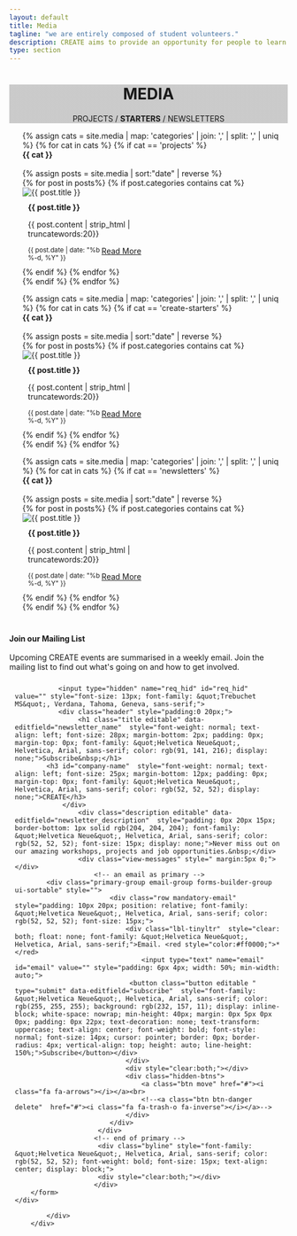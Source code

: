 ```yaml
---
layout: default
title: Media
tagline: "we are entirely composed of student volunteers."
description: CREATE aims to provide an opportunity for people to learn practical skills in engineering, invention and design, and collaborate on ideas and projects.
type: section
---
```



<style type="text/css">
.team-cover {
	background-image: linear-gradient( rgba(0, 0, 0, 0.2), rgba(0, 0, 0, 0.2) ), url(/images/Cover/media-1.jpg);
}
</style>

<div class="jumbotron general-cover team-cover" >
  <div class="wrapper">
    <center>
      <h1><b>MEDIA</b></h1>
      <span>PROJECTS / <b>STARTERS</b> / NEWSLETTERS</span>
    </center>
  </div>
</div>

<div class="wrapper">

<ul class="post-list">
	{% assign cats =  site.media | map: 'categories' | join: ','  | split: ',' | uniq %}
    {% for cat in cats %}
		{% if cat == 'projects' %}
		    <div class="postBody">
				<div class="manual-post">
					<div class="manual manual-title" id="{{ cat }}">
				 		<strong>{{ cat }}</strong>
					</div>
				</div><br>
				{% assign posts = site.media | sort:"date" | reverse %}
		    	<div class="product-pod">
			    {% for post in posts%}
			    	{% if post.categories contains cat %}
					<div class="card" style="width: 225px; height: auto;">
					  <img class="card-img-top" src="{{ post.image }}" alt="{{ post.title }}"/>
					  <div class="card-block" style="padding: 10px;">
					    <b class="card-title">{{ post.title }}</b>
					    <p class="card-text">{{ post.content | strip_html | truncatewords:20}}</p>
					    <a style="float:right" href="{{ site.baseurl }}{{ post.url }}" class="btn btn-secondary">Read More</a>
			    		<small style="float:left, position: absolute;">{{ post.date | date: "%b %-d, %Y" }}</small>
					  </div>
					</div>
		    		{% endif %}
	   			 {% endfor %}
				</div>
			</div>
		{% endif %}
	{% endfor %}
</ul>


<ul class="post-list">
	{% assign cats =  site.media | map: 'categories' | join: ','  | split: ',' | uniq %}
    {% for cat in cats %}
		{% if cat == 'create-starters' %}
		    <div class="postBody">
				<div class="manual-post">
					<div class="manual manual-title" id="{{ cat }}">
				 		<strong>{{ cat }}</strong>
					</div>
				</div><br>
				{% assign posts = site.media | sort:"date" | reverse %}
		    	<div class="product-pod">
			    {% for post in posts%}
			    	{% if post.categories contains cat %}
					<div class="card" style="width: 225px; height: auto;">
					  <img class="card-img-top" src="{{ post.image }}" alt="{{ post.title }}"/>
					  <div class="card-block" style="padding: 10px;">
					    <b class="card-title">{{ post.title }}</b>
					    <p class="card-text">{{ post.content | strip_html | truncatewords:20}}</p>
					    <a style="float:right" href="{{ site.baseurl }}{{ post.url }}" class="btn btn-secondary">Read More</a>
			    		<small style="float:left, position: absolute;">{{ post.date | date: "%b %-d, %Y" }}</small>
					  </div>
					</div>
		    		{% endif %}
				{% endfor %}
				</div>
			</div>
    		{% endif %}
	{% endfor %}
</ul>

<ul class="post-list">
	{% assign cats =  site.media | map: 'categories' | join: ','  | split: ',' | uniq %}
    {% for cat in cats %}
		{% if cat == 'newsletters' %}
		    <div class="postBody">
				<div class="manual-post">
					<div class="manual manual-title" id="{{ cat }}">
				 		<strong>{{ cat }}</strong>
					</div>
				</div><br>
				{% assign posts = site.media | sort:"date" | reverse %}
		    	<div class="product-pod">
			    {% for post in posts%}
			    	{% if post.categories contains cat %}
					<div class="card" style="width: 225px; height: auto;">
					  <img class="card-img-top" src="{{ post.image }}" alt="{{ post.title }}">
					  <div class="card-block" style="padding: 10px;">
					    <b class="card-title">{{ post.title }}</b>
					    <p class="card-text">{{ post.content | strip_html | truncatewords:20}}</p>
					    <a style="float:right" href="{{ site.baseurl }}{{ post.url }}" class="btn btn-secondary">Read More</a>
			    		<small style="float:left, position: absolute;">{{ post.date | date: "%b %-d, %Y" }}</small>
					  </div>
					</div>
		    		{% endif %}
				{% endfor %}
				</div>
			</div>
    		{% endif %}
	{% endfor %}
</ul>

</div>
<div style="margin-top: 40px;margin-bottom: 40px;">
	<div class="wrapper">
		<div class="manual-post" id="mailing">
			<div class="manual manual-title">
			  <i class="fa fa-envelope-o fa-lg" aria-hidden="true"></i>
			  <strong>Join our Mailing List</strong>
			</div>
			<br>
			<div class="portfolio-content">
			Upcoming CREATE events are summarised in a weekly email. Join the mailing list to find out what's going on and how to get involved.


<div id="sib_embed_signup" style="padding: 10px;">
    <div class="forms-builder-wrapper" style="position:relative;margin-left: auto;margin-right: auto;">
        <input type="hidden" id="sib_embed_signup_lang" value="en">
        <input type="hidden" id="sib_embed_invalid_email_message" value="That email address is not valid. Please try again.">
	    <input type="hidden" name="primary_type" id="primary_type" value="email">
        <div id="sib_loading_gif_area" style="position: absolute;z-index: 9999;display: none;">
          <img src="https://my.sendinblue.com/public/theme/version4/assets/images/loader_sblue.gif" style="display: block;margin-left: auto;margin-right: auto;position: relative;top: 40%;">
        </div>
        <form class="description" id="theform" name="theform" action="https://my.sendinblue.com/users/subscribeembed/js_id/2piuj/id/1" onsubmit="return false;">
            <input type="hidden" name="js_id" id="js_id" value="2piuj"><input type="hidden" name="listid" id="listid" value="5"><input type="hidden" name="from_url" id="from_url" value="yes"><input type="hidden" name="hdn_email_txt" id="hdn_email_txt" value="">
            <div class="sib-container rounded">

               <input type="hidden" name="req_hid" id="req_hid" value="" style="font-size: 13px; font-family: &quot;Trebuchet MS&quot;, Verdana, Tahoma, Geneva, sans-serif;">
               <div class="header" style="padding:0 20px;">
                    <h1 class="title editable" data-editfield="newsletter_name"  style="font-weight: normal; text-align: left; font-size: 28px; margin-bottom: 2px; padding: 0px; margin-top: 0px; font-family: &quot;Helvetica Neue&quot;, Helvetica, Arial, sans-serif; color: rgb(91, 141, 216); display: none;">Subscribe&nbsp;</h1>
  		    <h3 id="company-name"  style="font-weight: normal; text-align: left; font-size: 25px; margin-bottom: 12px; padding: 0px; margin-top: 0px; font-family: &quot;Helvetica Neue&quot;, Helvetica, Arial, sans-serif; color: rgb(52, 52, 52); display: none;">CREATE</h3>
                </div>
                    <div class="description editable" data-editfield="newsletter_description"  style="padding: 0px 20px 15px; border-bottom: 1px solid rgb(204, 204, 204); font-family: &quot;Helvetica Neue&quot;, Helvetica, Arial, sans-serif; color: rgb(52, 52, 52); font-size: 15px; display: none;">Never miss out on our amazing workshops, projects and job opportunities.&nbsp;</div>
                    <div class="view-messages" style=" margin:5px 0;"> </div>
                        <!-- an email as primary -->
            <div class="primary-group email-group forms-builder-group ui-sortable" style="">
                            <div class="row mandatory-email" style="padding: 10px 20px; position: relative; font-family: &quot;Helvetica Neue&quot;, Helvetica, Arial, sans-serif; color: rgb(52, 52, 52); font-size: 15px;">
                                <div class="lbl-tinyltr"  style="clear: both; float: none; font-family: &quot;Helvetica Neue&quot;, Helvetica, Arial, sans-serif;">Email. <red style="color:#ff0000;">*</red>
                    	            <input type="text" name="email" id="email" value="" style="padding: 6px 4px; width: 50%; min-width: auto;">
		                         <button class="button editable " type="submit" data-editfield="subscribe"  style="font-family: &quot;Helvetica Neue&quot;, Helvetica, Arial, sans-serif; color: rgb(255, 255, 255); background: rgb(232, 157, 11); display: inline-block; white-space: nowrap; min-height: 40px; margin: 0px 5px 0px 0px; padding: 0px 22px; text-decoration: none; text-transform: uppercase; text-align: center; font-weight: bold; font-style: normal; font-size: 14px; cursor: pointer; border: 0px; border-radius: 4px; vertical-align: top; height: auto; line-height: 150%;">Subscribe</button></div>
                                </div>
                                <div style="clear:both;"></div>
                                <div class="hidden-btns">
                                    <a class="btn move" href="#"><i class="fa fa-arrows"></i></a><br>
                                    <!--<a class="btn btn-danger delete"  href="#"><i class="fa fa-trash-o fa-inverse"></i></a>-->
                                </div>
                            </div>
                         </div>
                        <!-- end of primary -->
                         <div class="byline" style="font-family: &quot;Helvetica Neue&quot;, Helvetica, Arial, sans-serif; color: rgb(52, 52, 52); font-weight: bold; font-size: 15px; text-align: center; display: block;">
                         <div style="clear:both;"></div>
                        </div>
        </form>
    </div>
</div>
<script type="text/javascript">
    var sib_prefix = 'sib';
    var sib_dateformat = 'mm-dd-yyyy';
</script>
<script type='text/javascript' src='https://my.sendinblue.com/public/theme/version4/assets/js/src/subscribe-validate.js?v=1.0'></script>
<script type='text/javascript'>
    jQuery.noConflict(true);
</script>

<!-- End : SendinBlue Signup Form HTML Code -->


			</div>
		</div>
  </div>
</div>